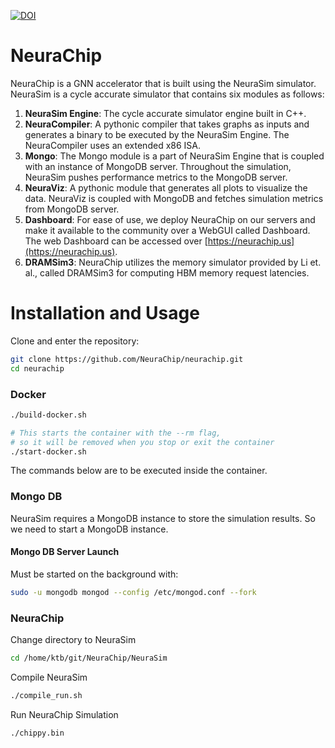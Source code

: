[![DOI](https://zenodo.org/badge/778455515.svg)](https://zenodo.org/doi/10.5281/zenodo.10896279)

# NeuraChip

NeuraChip is a GNN accelerator that is built using the NeuraSim simulator. NeuraSim is a cycle accurate simulator that contains six modules as follows:

1. **NeuraSim Engine**: The cycle accurate simulator engine built in C++.
2. **NeuraCompiler**: A pythonic compiler that takes graphs as inputs and generates a binary to be executed by the NeuraSim Engine. The NeuraCompiler uses an extended x86 ISA.
3. **Mongo**: The Mongo module is a part of NeuraSim Engine that is coupled with an instance of MongoDB server. Throughout the simulation, NeuraSim pushes performance metrics to the MongoDB server.
4. **NeuraViz**: A pythonic module that generates all plots to visualize the data. NeuraViz is coupled with MongoDB and fetches simulation metrics from MongoDB server.
5. **Dashboard**: For ease of use, we deploy NeuraChip on our servers and make it available to the community over a WebGUI called Dashboard. The web Dashboard can be accessed over [https://neurachip.us](https://neurachip.us).
6. **DRAMSim3**: NeuraChip utilizes the memory simulator provided by Li et. al., called DRAMSim3 for computing HBM memory request latencies.

# Installation and Usage

Clone and enter the repository:

```bash
git clone https://github.com/NeuraChip/neurachip.git
cd neurachip
```

### Docker

```bash
./build-docker.sh
```

```bash
# This starts the container with the --rm flag, 
# so it will be removed when you stop or exit the container
./start-docker.sh
```

The commands below are to be executed inside the container.

### Mongo DB

NeuraSim requires a MongoDB instance to store the simulation results.
So we need to start a MongoDB instance.


#### Mongo DB Server Launch

Must be started on the background with:

```bash
sudo -u mongodb mongod --config /etc/mongod.conf --fork
```

### NeuraChip

Change directory to NeuraSim
```bash
cd /home/ktb/git/NeuraChip/NeuraSim
```

Compile NeuraSim
```bash
./compile_run.sh
```

Run NeuraChip Simulation
```bash
./chippy.bin
```

